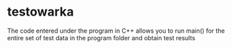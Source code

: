 # testowarka
The code entered under the program in C++ allows you to run main() for the entire set of test data in the program folder and obtain test results
